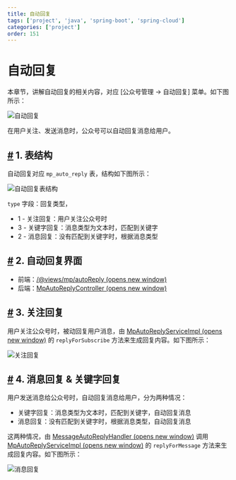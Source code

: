 ```yaml
---
title: 自动回复
tags: ['project', 'java', 'spring-boot', 'spring-cloud']
categories: ['project']
order: 151
---
```

# 自动回复

本章节，讲解自动回复的相关内容，对应 [公众号管理 -> 自动回复] 菜单。如下图所示：

 ![自动回复](https://doc.iocoder.cn/img/%E5%85%AC%E4%BC%97%E5%8F%B7%E6%89%8B%E5%86%8C/%E8%87%AA%E5%8A%A8%E5%9B%9E%E5%A4%8D/%E7%95%8C%E9%9D%A2.png)

 在用户关注、发送消息时，公众号可以自动回复消息给用户。

 ## [#](#_1-表结构) 1. 表结构

 自动回复对应 `mp_auto_reply` 表，结构如下图所示：

 ![自动回复表结构](https://doc.iocoder.cn/img/%E5%85%AC%E4%BC%97%E5%8F%B7%E6%89%8B%E5%86%8C/%E8%87%AA%E5%8A%A8%E5%9B%9E%E5%A4%8D/%E8%A1%A8%E7%BB%93%E6%9E%84.png)

 `type` 字段：回复类型，

 * 1 - 关注回复：用户关注公众号时
* 3 - 关键字回复：消息类型为文本时，匹配到关键字
* 2 - 消息回复：没有匹配到关键字时，根据消息类型

 ## [#](#_2-自动回复界面) 2. 自动回复界面

 * 前端：[/@views/mp/autoReply  (opens new window)](https://github.com/yudaocode/yudao-ui-admin-vue2/blob/master/src/views/mp/autoReply/index.vue)
* 后端：[MpAutoReplyController  (opens new window)](https://github.com/YunaiV/ruoyi-vue-pro/blob/master/yudao-module-mp/yudao-module-mp-biz/src/main/java/cn/iocoder/yudao/module/mp/controller/admin/message/MpAutoReplyController.java)

 ## [#](#_3-关注回复) 3. 关注回复

 用户关注公众号时，被动回复用户消息，由 [MpAutoReplyServiceImpl  (opens new window)](https://github.com/YunaiV/ruoyi-vue-pro/blob/master/yudao-module-mp/yudao-module-mp-biz/src/main/java/cn/iocoder/yudao/module/mp/service/message/MpAutoReplyServiceImpl.java#L181-L200) 的 `replyForSubscribe` 方法来生成回复内容。如下图所示：

 ![关注回复](https://doc.iocoder.cn/img/%E5%85%AC%E4%BC%97%E5%8F%B7%E6%89%8B%E5%86%8C/%E8%87%AA%E5%8A%A8%E5%9B%9E%E5%A4%8D/%E5%85%B3%E6%B3%A8%E5%9B%9E%E5%A4%8D.png)

 ## [#](#_4-消息回复-关键字回复) 4. 消息回复 & 关键字回复

 用户发送消息给公众号时，自动回复消息给用户，分为两种情况：

 * 关键字回复：消息类型为文本时，匹配到关键字，自动回复消息
* 消息回复：没有匹配到关键字时，根据消息类型，自动回复消息

 这两种情况，由 [MessageAutoReplyHandler  (opens new window)](https://github.com/YunaiV/ruoyi-vue-pro/blob/master/yudao-module-mp/yudao-module-mp-biz/src/main/java/cn/iocoder/yudao/module/mp/service/handler/message/MessageAutoReplyHandler.java) 调用 [MpAutoReplyServiceImpl  (opens new window)](https://github.com/YunaiV/ruoyi-vue-pro/blob/master/yudao-module-mp/yudao-module-mp-biz/src/main/java/cn/iocoder/yudao/module/mp/service/message/MpAutoReplyServiceImpl.java#L154-L179) 的 `replyForMessage` 方法来生成回复内容。如下图所示：

 ![消息回复](https://doc.iocoder.cn/img/%E5%85%AC%E4%BC%97%E5%8F%B7%E6%89%8B%E5%86%8C/%E8%87%AA%E5%8A%A8%E5%9B%9E%E5%A4%8D/%E6%B6%88%E6%81%AF%E5%9B%9E%E5%A4%8D.png)


